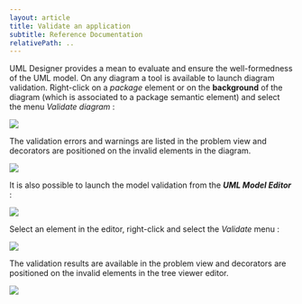 ```yaml
---
layout: article
title: Validate an application
subtitle: Reference Documentation
relativePath: ..
---
```


UML Designer provides a mean to evaluate and ensure the well-formedness of the UML model. On any diagram a tool is available to launch diagram validation. Right-click on a *package* element or on the **background** of the diagram (which is associated to a package semantic element) and select the menu *Validate diagram* :

![]({{page.relativePath}}/images/ValidateDiagram.png)

The validation errors and warnings are listed in the problem view and decorators are positioned on the invalid elements in the diagram.

![]({{page.relativePath}}/images/ValidationReport.png)

It is also possible to launch the model validation from the ***UML Model Editor*** :

![]({{page.relativePath}}/images/UMLModelEditor.png)

Select an element in the editor, right-click and select the *Validate* menu :

![]({{page.relativePath}}/images/ValidateFromUMLModelEditor.png)

The validation results are available in the problem view and decorators are positioned on the invalid elements in the tree viewer editor.

![]({{page.relativePath}}/images/ValidateResultsFromUMLModelEditor.png)
